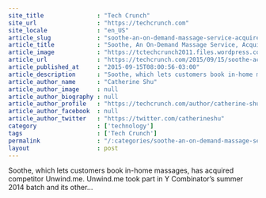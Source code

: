 ```yaml
---
site_title               : "Tech Crunch"
site_url                 : "https://techcrunch.com"
site_locale              : "en_US"
article_slug             : "soothe-an-on-demand-massage-service-acquires-unwind-me"
article_title            : "Soothe, An On-Demand Massage Service, Acquires Unwind Me"
article_image            : "https://tctechcrunch2011.files.wordpress.com/2015/09/shutterstock_151946372.jpg?w=764&h=400&crop=1"
article_url              : "https://techcrunch.com/2015/09/15/soothe-acquires-unwind-me/"
article_published_at     : "2015-09-15T08:00:56-03:00"
article_description      : "Soothe, which lets customers book in-home massages, has acquired competitor Unwind.me. Unwind.me took part in Y Combinator’s summer 2014 batch and its other..."
article_author_name      : "Catherine Shu"
article_author_image     : null
article_author_biography : null
article_author_profile   : "https://techcrunch.com/author/catherine-shu/"
article_author_facebook  : null
article_author_twitter   : "https://twitter.com/catherineshu"
category                 : ['technology']
tags                     : ['Tech Crunch']
permalink                : "/:categories/soothe-an-on-demand-massage-service-acquires-unwind-me/"
layout                   : post
---
```


Soothe, which lets customers book in-home massages, has acquired competitor Unwind.me. Unwind.me took part in Y Combinator’s summer 2014 batch and its other...
